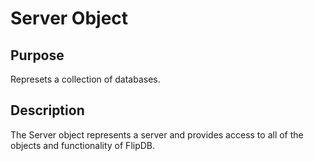 # Server Object

## Purpose

Represets a collection of databases. 

## Description

The Server object represents a server and provides access to all of the
objects and functionality of FlipDB.
